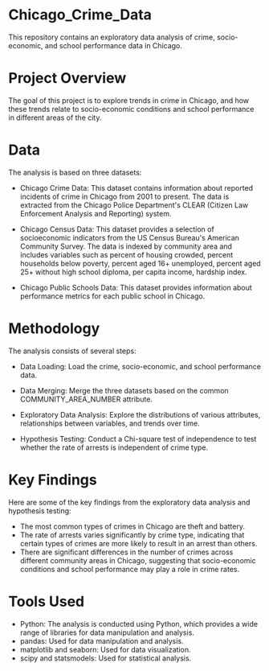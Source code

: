 # Chicago_Crime_Data
This repository contains an exploratory data analysis of crime, socio-economic, and school performance data in Chicago.

# Project Overview
The goal of this project is to explore trends in crime in Chicago, and how these trends relate to socio-economic conditions and school performance in different areas of the city.

# Data
The analysis is based on three datasets:

- Chicago Crime Data: This dataset contains information about reported incidents of crime in Chicago from 2001 to present. The data is extracted from the Chicago Police Department's CLEAR (Citizen Law Enforcement Analysis and Reporting) system.

- Chicago Census Data: This dataset provides a selection of socioeconomic indicators from the US Census Bureau's American Community Survey. The data is indexed by community area and includes variables such as percent of housing crowded, percent households below poverty, percent aged 16+ unemployed, percent aged 25+ without high school diploma, per capita income, hardship index.

- Chicago Public Schools Data: This dataset provides information about performance metrics for each public school in Chicago.

# Methodology
The analysis consists of several steps:

- Data Loading: Load the crime, socio-economic, and school performance data.

- Data Merging: Merge the three datasets based on the common COMMUNITY_AREA_NUMBER attribute.

- Exploratory Data Analysis: Explore the distributions of various attributes, relationships between variables, and trends over time.

- Hypothesis Testing: Conduct a Chi-square test of independence to test whether the rate of arrests is independent of crime type.

# Key Findings
Here are some of the key findings from the exploratory data analysis and hypothesis testing:

- The most common types of crimes in Chicago are theft and battery.
- The rate of arrests varies significantly by crime type, indicating that certain types of crimes are more likely to result in an arrest than others.
- There are significant differences in the number of crimes across different community areas in Chicago, suggesting that socio-economic conditions and school performance may play a role in crime rates.

# Tools Used
- Python: The analysis is conducted using Python, which provides a wide range of libraries for data manipulation and analysis.
- pandas: Used for data manipulation and analysis.
- matplotlib and seaborn: Used for data visualization.
- scipy and statsmodels: Used for statistical analysis.
